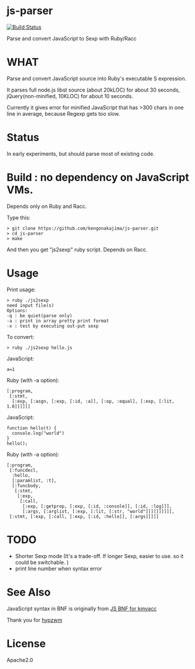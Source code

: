 js-parser
=========

[![Build Status](https://secure.travis-ci.org/kengonakajima/js-parser.png)](http://travis-ci.org/kengonakajima/js-parser)

Parse and convert JavaScript to Sexp with Ruby/Racc



WHAT
====
Parse and convert JavaScript source into Ruby's executable S expression. 

It parses full node.js libst source (about 20kLOC) for about 30 seconds, jQuery(non-minified, 10KLOC) for about 10 seconds.

Currently it gives error for minified JavaScript that has >300 chars in one line in average, because Regexp gets too slow.

Status
====
In early experiments, but should parse most of existing code.


Build : no dependency on JavaScript VMs.
====

Depends only on Ruby and Racc.

Type this:

    > git clone https://github.com/kengonakajima/js-parser.git
    > cd js-parser
    > make


And then you get "js2sexp" ruby script. Depends on Racc.



Usage
====

Print usage:

    > ruby ./js2sexp
    need input file(s)
    Options:
    -q : be quiet(parse only)
    -a : print in array pretty print format
    -x : test by executing out-put sexp

To convert:

    > ruby ./js2sexp hello.js

JavaScript:

    a=1
    
Ruby (with -a option):

    [:program,
     [:stmt,
      [:exp, [:asgn, [:exp, [:id, :a]], [:op, :equal], [:exp, [:lit, 1.0]]]]]]


JavaScript:

    function hello(t) {
      console.log("world")
    }
    hello();

Ruby (with -a option):

    [:program,
     [:funcdecl,
      :hello,
      [:paramlist, :t],
      [:funcbody,
       [:stmt,
        [:exp,
         [:call,
          [:exp, [:getprop, [:exp, [:id, :console]], [:id, :log]]],
          [:args, [:arglist, [:exp, [:lit, [:str, "world"]]]]]]]]]],
     [:stmt, [:exp, [:call, [:exp, [:id, :hello]], [:args]]]]]



TODO
====
 * Shorter Sexp mode (It's a trade-off. If longer Sexp, easier to use. so it could be switchable. )
 * print line number when syntax error
 
See Also
====
JavaScript syntax in BNF is originally from  [JS BNF for kmyacc](https://gist.github.com/2963520)

Thank you for [hypzwm](http://www.h4.dion.ne.jp/~unkai/)


License
====
Apache2.0
